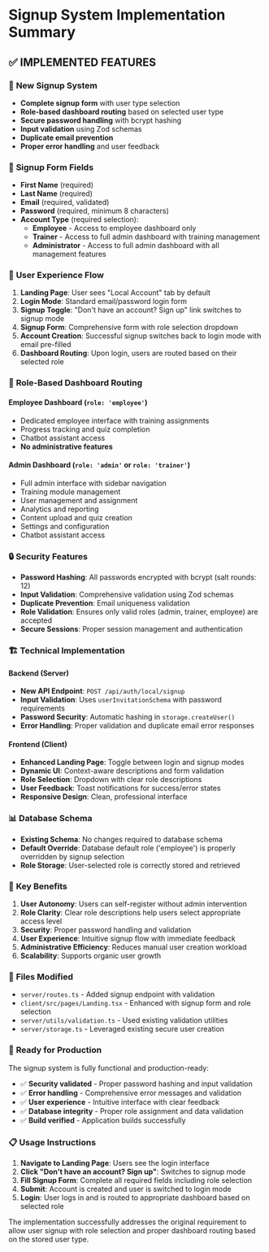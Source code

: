 # Signup System Implementation Summary

## ✅ **IMPLEMENTED FEATURES**

### 🔐 **New Signup System**
- **Complete signup form** with user type selection
- **Role-based dashboard routing** based on selected user type
- **Secure password handling** with bcrypt hashing
- **Input validation** using Zod schemas
- **Duplicate email prevention** 
- **Proper error handling** and user feedback

### 📝 **Signup Form Fields**
- **First Name** (required)
- **Last Name** (required) 
- **Email** (required, validated)
- **Password** (required, minimum 8 characters)
- **Account Type** (required selection):
  - **Employee** - Access to employee dashboard only
  - **Trainer** - Access to full admin dashboard with training management
  - **Administrator** - Access to full admin dashboard with all management features

### 🔄 **User Experience Flow**

1. **Landing Page**: User sees "Local Account" tab by default
2. **Login Mode**: Standard email/password login form
3. **Signup Toggle**: "Don't have an account? Sign up" link switches to signup mode
4. **Signup Form**: Comprehensive form with role selection dropdown
5. **Account Creation**: Successful signup switches back to login mode with email pre-filled
6. **Dashboard Routing**: Upon login, users are routed based on their selected role

### 🚦 **Role-Based Dashboard Routing**

#### **Employee Dashboard** (`role: 'employee'`)
- Dedicated employee interface with training assignments
- Progress tracking and quiz completion
- Chatbot assistant access
- **No administrative features**

#### **Admin Dashboard** (`role: 'admin'` or `role: 'trainer'`)
- Full admin interface with sidebar navigation
- Training module management
- User management and assignment
- Analytics and reporting
- Content upload and quiz creation
- Settings and configuration
- Chatbot assistant access

### 🔒 **Security Features**

- **Password Hashing**: All passwords encrypted with bcrypt (salt rounds: 12)
- **Input Validation**: Comprehensive validation using Zod schemas
- **Duplicate Prevention**: Email uniqueness validation
- **Role Validation**: Ensures only valid roles (admin, trainer, employee) are accepted
- **Secure Sessions**: Proper session management and authentication

### 🏗️ **Technical Implementation**

#### **Backend (Server)**
- **New API Endpoint**: `POST /api/auth/local/signup`
- **Input Validation**: Uses `userInvitationSchema` with password requirements
- **Password Security**: Automatic hashing in `storage.createUser()`
- **Error Handling**: Proper validation and duplicate email error responses

#### **Frontend (Client)**
- **Enhanced Landing Page**: Toggle between login and signup modes
- **Dynamic UI**: Context-aware descriptions and form validation
- **Role Selection**: Dropdown with clear role descriptions
- **User Feedback**: Toast notifications for success/error states
- **Responsive Design**: Clean, professional interface

### 📊 **Database Schema**
- **Existing Schema**: No changes required to database schema
- **Default Override**: Database default role ('employee') is properly overridden by signup selection
- **Role Storage**: User-selected role is correctly stored and retrieved

### 🎯 **Key Benefits**

1. **User Autonomy**: Users can self-register without admin intervention
2. **Role Clarity**: Clear role descriptions help users select appropriate access level
3. **Security**: Proper password handling and validation
4. **User Experience**: Intuitive signup flow with immediate feedback
5. **Administrative Efficiency**: Reduces manual user creation workload
6. **Scalability**: Supports organic user growth

### 🔧 **Files Modified**

- `server/routes.ts` - Added signup endpoint with validation
- `client/src/pages/Landing.tsx` - Enhanced with signup form and role selection
- `server/utils/validation.ts` - Used existing validation utilities
- `server/storage.ts` - Leveraged existing secure user creation

### 🚀 **Ready for Production**

The signup system is fully functional and production-ready:
- ✅ **Security validated** - Proper password hashing and input validation
- ✅ **Error handling** - Comprehensive error messages and validation
- ✅ **User experience** - Intuitive interface with clear feedback
- ✅ **Database integrity** - Proper role assignment and data validation
- ✅ **Build verified** - Application builds successfully

### 📋 **Usage Instructions**

1. **Navigate to Landing Page**: Users see the login interface
2. **Click "Don't have an account? Sign up"**: Switches to signup mode
3. **Fill Signup Form**: Complete all required fields including role selection
4. **Submit**: Account is created and user is switched to login mode
5. **Login**: User logs in and is routed to appropriate dashboard based on selected role

The implementation successfully addresses the original requirement to allow user signup with role selection and proper dashboard routing based on the stored user type.